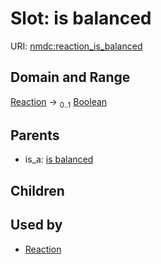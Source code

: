 
# Slot: is balanced




URI: [nmdc:reaction_is_balanced](https://microbiomedata/meta/reaction_is_balanced)


## Domain and Range

[Reaction](Reaction.md) &#8594;  <sub>0..1</sub> [Boolean](types/Boolean.md)

## Parents

 *  is_a: [is balanced](is_balanced.md)

## Children


## Used by

 * [Reaction](Reaction.md)
